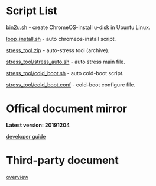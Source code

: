 # Script List

[bin2u.sh](https://raw.githubusercontent.com/raoyi/chromeos/master/script/bin2u.sh) - create ChromeOS-install u-disk in Ubuntu Linux.

[loop_install.sh](https://raw.githubusercontent.com/raoyi/chromeos/master/script/loop_install.sh) - auto chromeos-install script.

[stress_tool.zip](./stress_tool.zip) - auto-stress tool (archive).

[stress_tool/stress_auto.sh](https://raw.githubusercontent.com/raoyi/chromeos/master/script/stress_tool/stress_auto.sh) - auto stress main file.

[stress_tool/cold_boot.sh](https://raw.githubusercontent.com/raoyi/chromeos/master/script/stress_tool/cold_boot.sh) - auto cold-boot script.

[stress_tool/cold_boot.conf](https://raw.githubusercontent.com/raoyi/chromeos/master/script/stress_tool/cold_boot.conf) - cold-boot configure file.

# Offical document mirror

**Latest version: 20191204**

[developer guide](./developer_guide.md)

# Third-party document

[overview](https://blog.csdn.net/Arthur_02_13/article/details/54286013)

